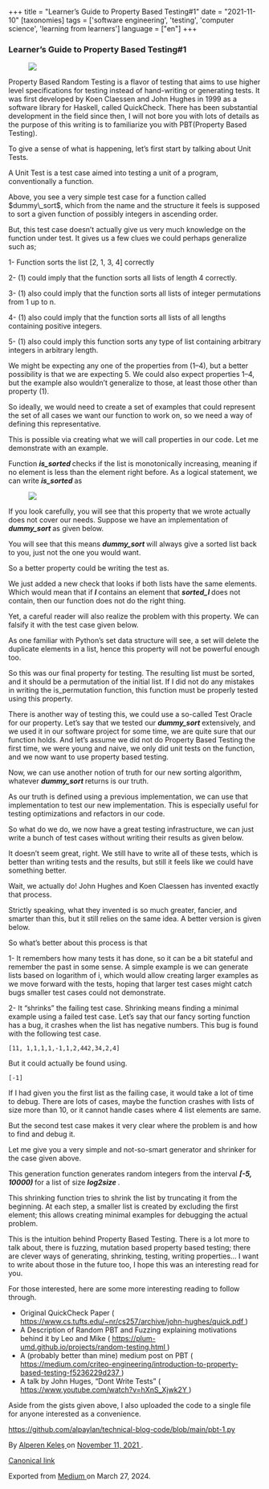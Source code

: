 +++
title = "Learner’s Guide to Property Based Testing#1"
date = "2021-11-10"
[taxonomies]
tags = ['software engineering', 'testing', 'computer science', 'learning from learners']
language = ["en"]
+++

<article class="h-entry">
 <section class="e-content" data-field="body">
  <section class="section section--body section--first section--last" name="62c7">
   <div class="section-content">
    <div class="section-inner sectionLayout--insetColumn">
     <h3 class="graf graf--h3 graf--leading graf--title" id="bc17" name="bc17">
      Learner’s Guide to Property Based Testing#1
     </h3>
     <figure class="graf graf--figure graf-after--h3" id="aefd" name="aefd">
      <img class="graf-image" data-height="924" data-image-id="1*92Av2ZbXV98Ryo1C0cxpFw.png" data-is-featured="true" data-width="1640" src="https://cdn-images-1.medium.com/max/800/1*92Av2ZbXV98Ryo1C0cxpFw.png"/>
     </figure>
     <p class="graf graf--p graf-after--figure" id="2fbe" name="2fbe">
      Property Based Random Testing is a flavor of testing that aims to use higher level specifications for testing instead of hand-writing or generating tests. It was first developed by Koen Claessen and John Hughes in 1999 as a software library for Haskell, called QuickCheck. There has been substantial development in the field since then, I will not bore you with lots of details as the purpose of this writing is to familiarize you with PBT(Property Based Testing).
     </p>
     <p class="graf graf--p graf-after--p" id="8047" name="8047">
      To give a sense of what is happening, let’s first start by talking about Unit Tests.
     </p>
     <p class="graf graf--p graf-after--p" id="c0ab" name="c0ab">
      A Unit Test is a test case aimed into testing a unit of a program, conventionally a function.
     </p>
     <figure class="graf graf--figure graf--iframe graf-after--p" id="ea2b" name="ea2b">
      <script src="https://gist.github.com/alpaylan/d4b79f19ff5f50c042c64bb8c9bb8047.js">
      </script>
     </figure>
     <p class="graf graf--p graf-after--figure" id="41ba" name="41ba">
      Above, you see a very simple test case for a function called $dummy\_sort$, which from the name and the structure it feels is supposed to sort a given function of possibly integers in ascending order.
     </p>
     <p class="graf graf--p graf-after--p" id="a73c" name="a73c">
      But, this test case doesn’t actually give us very much knowledge on the function under test. It gives us a few clues we could perhaps generalize such as;
     </p>
     <p class="graf graf--p graf-after--p" id="21eb" name="21eb">
      1- Function sorts the list [2, 1, 3, 4] correctly
     </p>
     <p class="graf graf--p graf-after--p" id="eaee" name="eaee">
      2- (1) could imply that the function sorts all lists of length 4 correctly.
     </p>
     <p class="graf graf--p graf-after--p" id="c25d" name="c25d">
      3- (1) also could imply that the function sorts all lists of integer permutations from 1 up to n.
     </p>
     <p class="graf graf--p graf-after--p" id="5ca7" name="5ca7">
      4- (1) also could imply that the function sorts all lists of all lengths containing positive integers.
     </p>
     <p class="graf graf--p graf-after--p" id="0fd3" name="0fd3">
      5- (1) also could imply this function sorts any type of list containing arbitrary integers in arbitrary length.
     </p>
     <p class="graf graf--p graf-after--p" id="f2cd" name="f2cd">
      We might be expecting any one of the properties from (1–4), but a better possibility is that we are expecting 5. We could also expect properties 1–4, but the example also wouldn’t generalize to those, at least those other than property (1).
     </p>
     <p class="graf graf--p graf-after--p" id="3c53" name="3c53">
      So ideally, we would need to create a set of examples that could represent the set of all cases we want our function to work on, so we need a way of defining this representative.
     </p>
     <p class="graf graf--p graf-after--p" id="18ee" name="18ee">
      This is possible via creating what we will call properties in our code. Let me demonstrate with an example.
     </p>
     <figure class="graf graf--figure graf--iframe graf-after--p" id="3e6e" name="3e6e">
      <script src="https://gist.github.com/alpaylan/93c49cbfe2b25116733813db18d7fb7b.js">
      </script>
     </figure>
     <p class="graf graf--p graf-after--figure" id="57ef" name="57ef">
      Function
      <strong class="markup--strong markup--p-strong">
       <em class="markup--em markup--p-em">
        is_sorted
       </em>
      </strong>
      checks if the list is monotonically increasing, meaning if no element is less than the element right before. As a logical statement, we can write
      <strong class="markup--strong markup--p-strong">
       <em class="markup--em markup--p-em">
        is_sorted
       </em>
      </strong>
      as
     </p>
     <figure class="graf graf--figure graf-after--p" id="f976" name="f976">
      <img class="graf-image" data-height="77" data-image-id="1*qj4PFKlqjuaKx-y0fX6m8Q.png" data-width="467" src="https://cdn-images-1.medium.com/max/800/1*qj4PFKlqjuaKx-y0fX6m8Q.png"/>
     </figure>
     <p class="graf graf--p graf-after--figure" id="af18" name="af18">
      If you look carefully, you will see that this property that we wrote actually does not cover our needs. Suppose we have an implementation of
      <strong class="markup--strong markup--p-strong">
       <em class="markup--em markup--p-em">
        dummy_sort
       </em>
      </strong>
      as given below.
     </p>
     <figure class="graf graf--figure graf--iframe graf-after--p" id="0e9e" name="0e9e">
      <script src="https://gist.github.com/alpaylan/9e60cb01bf37eaba6fab4d841d788c03.js">
      </script>
     </figure>
     <p class="graf graf--p graf-after--figure" id="40cf" name="40cf">
      You will see that this means
      <strong class="markup--strong markup--p-strong">
       <em class="markup--em markup--p-em">
        dummy_sort
       </em>
      </strong>
      will always give a sorted list back to you, just not the one you would want.
     </p>
     <p class="graf graf--p graf-after--p" id="807d" name="807d">
      So a better property could be writing the test as.
     </p>
     <figure class="graf graf--figure graf--iframe graf-after--p" id="492b" name="492b">
      <script src="https://gist.github.com/alpaylan/2539c4d0d7342f6d24ac6137e21ac407.js">
      </script>
     </figure>
     <p class="graf graf--p graf-after--figure" id="f5d3" name="f5d3">
      We just added a new check that looks if both lists have the same elements. Which would mean that if
      <strong class="markup--strong markup--p-strong">
       <em class="markup--em markup--p-em">
        l
       </em>
      </strong>
      contains an element that
      <strong class="markup--strong markup--p-strong">
       <em class="markup--em markup--p-em">
        sorted_l
       </em>
      </strong>
      does not contain, then our function does not do the right thing.
     </p>
     <p class="graf graf--p graf-after--p" id="ae8a" name="ae8a">
      Yet, a careful reader will also realize the problem with this property. We can falsify it with the test case given below.
     </p>
     <figure class="graf graf--figure graf--iframe graf-after--p" id="41c2" name="41c2">
      <script src="https://gist.github.com/alpaylan/f3d320dc44dc07d010fed2d740462f65.js">
      </script>
     </figure>
     <p class="graf graf--p graf-after--figure" id="febd" name="febd">
      As one familiar with Python’s set data structure will see, a set will delete the duplicate elements in a list, hence this property will not be powerful enough too.
     </p>
     <figure class="graf graf--figure graf--iframe graf-after--p" id="928e" name="928e">
      <script src="https://gist.github.com/alpaylan/962e02c4c4d864d167e4e45039144ccc.js">
      </script>
     </figure>
     <p class="graf graf--p graf-after--figure" id="c610" name="c610">
      So this was our final property for testing. The resulting list must be sorted, and it should be a permutation of the initial list. If I did not do any mistakes in writing the is_permutation function, this function must be properly tested using this property.
     </p>
     <p class="graf graf--p graf-after--p" id="6e21" name="6e21">
      There is another way of testing this, we could use a so-called Test Oracle for our property. Let’s say that we tested our
      <strong class="markup--strong markup--p-strong">
       <em class="markup--em markup--p-em">
        dummy_sort
       </em>
      </strong>
      extensively, and we used it in our software project for some time, we are quite sure that our function holds. And let’s assume we did not do Property Based Testing the first time, we were young and naive, we only did unit tests on the function, and we now want to use property based testing.
     </p>
     <p class="graf graf--p graf-after--p" id="94e2" name="94e2">
      Now, we can use another notion of truth for our new sorting algorithm, whatever
      <strong class="markup--strong markup--p-strong">
       <em class="markup--em markup--p-em">
        dummy_sort
       </em>
      </strong>
      returns is our truth.
     </p>
     <figure class="graf graf--figure graf--iframe graf-after--p" id="06fa" name="06fa">
      <script src="https://gist.github.com/alpaylan/ace95fd9a8b6fbc392cde41446733f05.js">
      </script>
     </figure>
     <p class="graf graf--p graf-after--figure" id="ad7f" name="ad7f">
      As our truth is defined using a previous implementation, we can use that implementation to test our new implementation. This is especially useful for testing optimizations and refactors in our code.
     </p>
     <p class="graf graf--p graf-after--p" id="3fc7" name="3fc7">
      So what do we do, we now have a great testing infrastructure, we can just write a bunch of test cases without writing their results as given below.
     </p>
     <figure class="graf graf--figure graf--iframe graf-after--p" id="9ddc" name="9ddc">
      <script src="https://gist.github.com/alpaylan/49ac9f3a711790ad27b358eddc24bf32.js">
      </script>
     </figure>
     <p class="graf graf--p graf-after--figure" id="5abe" name="5abe">
      It doesn’t seem great, right. We still have to write all of these tests, which is better than writing tests and the results, but still it feels like we could have something better.
     </p>
     <p class="graf graf--p graf-after--p" id="a5be" name="a5be">
      Wait, we actually do! John Hughes and Koen Claessen has invented exactly that process.
     </p>
     <figure class="graf graf--figure graf--iframe graf-after--p" id="ccbf" name="ccbf">
      <script src="https://gist.github.com/alpaylan/f6d0554608be1bc00e0c78908e2e0c6e.js">
      </script>
     </figure>
     <p class="graf graf--p graf-after--figure" id="4def" name="4def">
      Strictly speaking, what they invented is so much greater, fancier, and smarter than this, but it still relies on the same idea. A better version is given below.
     </p>
     <figure class="graf graf--figure graf--iframe graf-after--p" id="2726" name="2726">
      <script src="https://gist.github.com/alpaylan/66edcd6e00a0c46d85c16198e10bda5f.js">
      </script>
     </figure>
     <p class="graf graf--p graf-after--figure" id="c975" name="c975">
      So what’s better about this process is that
     </p>
     <p class="graf graf--p graf-after--p" id="e700" name="e700">
      1- It remembers how many tests it has done, so it can be a bit stateful and remember the past in some sense. A simple example is we can generate lists based on logarithm of i, which would allow creating larger examples as we move forward with the tests, hoping that larger test cases might catch bugs smaller test cases could not demonstrate.
     </p>
     <p class="graf graf--p graf-after--p" id="b083" name="b083">
      2- It “shrinks” the failing test case. Shrinking means finding a minimal example using a failed test case. Let’s say that our fancy sorting function has a bug, it crashes when the list has negative numbers. This bug is found with the following test case.
     </p>
     <pre class="graf graf--pre graf-after--p" id="8b40" name="8b40"><code class="markup--code markup--pre-code">[11, 1,1,1,1,-1,1,2,442,34,2,4]</code></pre>
     <p class="graf graf--p graf-after--pre" id="4629" name="4629">
      But it could actually be found using.
     </p>
     <pre class="graf graf--pre graf-after--p" id="3d85" name="3d85"><code class="markup--code markup--pre-code">[-1]</code></pre>
     <p class="graf graf--p graf-after--pre" id="fece" name="fece">
      If I had given you the first list as the failing case, it would take a lot of time to debug. There are lots of cases, maybe the function crashes with lists of size more than 10, or it cannot handle cases where 4 list elements are same.
     </p>
     <p class="graf graf--p graf-after--p" id="c23e" name="c23e">
      But the second test case makes it very clear where the problem is and how to find and debug it.
     </p>
     <p class="graf graf--p graf-after--p" id="3bfa" name="3bfa">
      Let me give you a very simple and not-so-smart generator and shrinker for the case given above.
     </p>
     <figure class="graf graf--figure graf--iframe graf-after--p" id="3d68" name="3d68">
      <script src="https://gist.github.com/alpaylan/5d58af2914f98c6bdbee76bf9eb9f74c.js">
      </script>
     </figure>
     <p class="graf graf--p graf-after--figure" id="dca0" name="dca0">
      This generation function generates random integers from the interval
      <strong class="markup--strong markup--p-strong">
       <em class="markup--em markup--p-em">
        [-5, 10000)
       </em>
      </strong>
      for a list of size
      <strong class="markup--strong markup--p-strong">
       <em class="markup--em markup--p-em">
        log2size
       </em>
      </strong>
      .
     </p>
     <figure class="graf graf--figure graf--iframe graf-after--p" id="137b" name="137b">
      <script src="https://gist.github.com/alpaylan/eb5d8f5f2381d5b09bf7ea821bb2cf96.js">
      </script>
     </figure>
     <p class="graf graf--p graf-after--figure" id="c40d" name="c40d">
      This shrinking function tries to shrink the list by truncating it from the beginning. At each step, a smaller list is created by excluding the first element; this allows creating minimal examples for debugging the actual problem.
     </p>
     <p class="graf graf--p graf-after--p" id="7cb0" name="7cb0">
      This is the intuition behind Property Based Testing. There is a lot more to talk about, there is fuzzing, mutation based property based testing; there are clever ways of generating, shrinking, testing, writing properties… I want to write about those in the future too, I hope this was an interesting read for you.
     </p>
     <p class="graf graf--p graf-after--p" id="3f37" name="3f37">
      For those interested, here are some more interesting reading to follow through.
     </p>
     <ul class="postList">
      <li class="graf graf--li graf-after--p" id="629b" name="629b">
       Original QuickCheck Paper (
       <a class="markup--anchor markup--li-anchor" data-href="https://www.cs.tufts.edu/~nr/cs257/archive/john-hughes/quick.pdf" href="https://www.cs.tufts.edu/~nr/cs257/archive/john-hughes/quick.pdf" rel="noopener" target="_blank">
        https://www.cs.tufts.edu/~nr/cs257/archive/john-hughes/quick.pdf
       </a>
       )
      </li>
      <li class="graf graf--li graf-after--li" id="6265" name="6265">
       A Description of Random PBT and Fuzzing explaining motivations behind it by Leo and Mike (
       <a class="markup--anchor markup--li-anchor" data-href="https://plum-umd.github.io/projects/random-testing.html" href="https://plum-umd.github.io/projects/random-testing.html" rel="noopener" target="_blank">
        https://plum-umd.github.io/projects/random-testing.html
       </a>
       )
      </li>
      <li class="graf graf--li graf-after--li" id="8491" name="8491">
       A (probably better than mine) medium post on PBT (
       <a class="markup--anchor markup--li-anchor" data-href="https://medium.com/criteo-engineering/introduction-to-property-based-testing-f5236229d237" href="https://medium.com/criteo-engineering/introduction-to-property-based-testing-f5236229d237" target="_blank">
        https://medium.com/criteo-engineering/introduction-to-property-based-testing-f5236229d237
       </a>
       )
      </li>
      <li class="graf graf--li graf-after--li" id="3581" name="3581">
       A talk by John Huges, “Dont Write Tests” (
       <a class="markup--anchor markup--li-anchor" data-href="https://www.youtube.com/watch?v=hXnS_Xjwk2Y" href="https://www.youtube.com/watch?v=hXnS_Xjwk2Y" rel="noopener" target="_blank">
        https://www.youtube.com/watch?v=hXnS_Xjwk2Y
       </a>
       )
      </li>
     </ul>
     <p class="graf graf--p graf-after--li" id="8088" name="8088">
      Aside from the gists given above, I also uploaded the code to a single file for anyone interested as a convenience.
     </p>
     <p class="graf graf--p graf-after--p graf--trailing" id="10dc" name="10dc">
      <a class="markup--anchor markup--p-anchor" data-href="https://github.com/alpaylan/technical-blog-code/blob/main/pbt-1.py" href="https://github.com/alpaylan/technical-blog-code/blob/main/pbt-1.py" rel="nofollow noopener" target="_blank">
       https://github.com/alpaylan/technical-blog-code/blob/main/pbt-1.py
      </a>
     </p>
    </div>
   </div>
  </section>
 </section>
 <footer>
  <p>
   By
   <a class="p-author h-card" href="https://medium.com/@alpkeles99">
    Alperen Keleş
   </a>
   on
   <a href="https://medium.com/p/ce979c1a58a1">
    <time class="dt-published" datetime="2021-11-11T04:29:26.672Z">
     November 11, 2021
    </time>
   </a>
   .
  </p>
  <p>
   <a class="p-canonical" href="https://medium.com/@alpkeles99/learners-guide-to-property-based-testing-1-ce979c1a58a1">
    Canonical link
   </a>
  </p>
  <p>
   Exported from
   <a href="https://medium.com">
    Medium
   </a>
   on March 27, 2024.
  </p>
 </footer>
</article>
